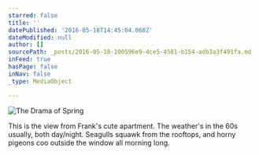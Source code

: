 ```yaml
---
starred: false
title: ''
datePublished: '2016-05-18T14:45:04.068Z'
dateModified: null
author: []
sourcePath: _posts/2016-05-18-100596e9-4ce5-4581-b154-adb3a3f491fa.md
inFeed: true
hasPage: false
inNav: false
_type: MediaObject

---
```

![The Drama of Spring ](https://the-grid-user-content.s3-us-west-2.amazonaws.com/6d6db450-2f82-41e9-b0de-0c4eee995804.jpg)

This is the view from Frank's cute apartment. The weather's in the 60s usually, both day/night. Seagulls squawk from the rooftops, and horny pigeons coo outside the window all morning long.